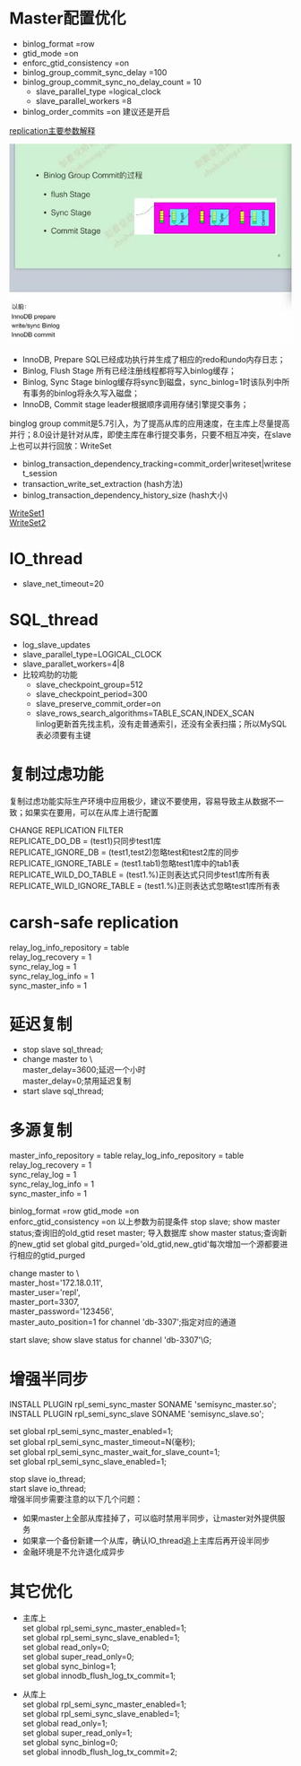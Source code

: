 # Master配置优化

- binlog\_format                       =row
- gtid\_mode                           =on  
- enforc\_gtid\_consistency            =on  
- binlog\_group\_commit\_sync\_delay      =100   
- binlog\_group\_commit\_sync\_no\_delay\_count = 10
	- slave\_parallel\_type			  =logical_clock
	- slave\_parallel\_workers		  =8
- binlog\_order\_commits				  =on 建议还是开启  

[replication主要参数解释](https://www.cnblogs.com/zping/p/9171528.html)


![](images/复制参数优化2.jpg)   
- InnoDB, Prepare
    SQL已经成功执行并生成了相应的redo和undo内存日志； 
- Binlog, Flush Stage
    所有已经注册线程都将写入binlog缓存； 
- Binlog, Sync Stage
    binlog缓存将sync到磁盘，sync_binlog=1时该队列中所有事务的binlog将永久写入磁盘；
- InnoDB, Commit stage
    leader根据顺序调用存储引擎提交事务；
    
binglog group commit是5.7引入，为了提高从库的应用速度，在主库上尽量提高并行；8.0设计是针对从库，即使主库在串行提交事务，只要不相互冲突，在slave上也可以并行回放：WriteSet
- binlog\_transaction\_dependency\_tracking=commit_order|writeset|writeset_session
- transaction\_write\_set\_extraction (hash方法)
- binlog\_transaction\_dependency\_history\_size (hash大小)

[WriteSet1](https://www.cnblogs.com/danhuangpai/p/10254935.html)  
[WriteSet2](https://zhuanlan.zhihu.com/p/37129637)  

# IO_thread

- slave\_net\_timeout=20

# SQL_thread

- log\_slave\_updates
- slave\_parallel\_type=LOGICAL_CLOCK
- slave\_parallet\_workers=4|8
- 比较鸡肋的功能
	- slave\_checkpoint\_group=512   
	- slave\_checkpoint\_period=300
	- slave\_preserve\_commit\_order=on
	- slave\_rows_search\_algorithms=TABLE_SCAN,INDEX_SCAN  
	linlog更新首先找主机，没有走普通索引，还没有全表扫描；所以MySQL表必须要有主键
	
	
# 复制过虑功能

复制过虑功能实际生产环境中应用极少，建议不要使用，容易导致主从数据不一致；如果实在要用，可以在从库上进行配置  

CHANGE REPLICATION FILTER  
REPLICATE\_DO\_DB = (test1)只同步test1库    
REPLICATE\_IGNORE\_DB = (test1,test2)忽略test和test2库的同步    
REPLICATE\_IGNORE\_TABLE = (test1.tab1)忽略test1库中的tab1表    
REPLICATE\_WILD\_DO\_TABLE = (test1.%)正则表达式只同步test1库所有表    
REPLICATE\_WILD\_IGNORE\_TABLE = (test1.%)正则表达式忽略test1库所有表    


# carsh-safe replication 

relay\_log\_info\_repository   = table  
relay\_log_recovery			   = 1  
sync\_relay\_log			   = 1  
sync\_relay\_log\_info		   = 1  
sync\_master\_info			   = 1  


# 延迟复制

- stop slave sql_thread;
- change master to \  
  master\_delay=3600;延迟一个小时  
  master_delay=0;禁用延迟复制
- start slave sql_thread;

# 多源复制
master\_info\_repository   = table 
relay\_log\_info\_repository   = table  
relay\_log_recovery			   = 1  
sync\_relay\_log			   = 1  
sync\_relay\_log\_info		   = 1  
sync\_master\_info			   = 1 


binlog\_format                       =row
gtid\_mode                           =on  
enforc\_gtid\_consistency            =on 
以上参数为前提条件
stop slave;
show master status;查询旧的old_gtid
reset master;
导入数据库
show master status;查询新的new_gtid
set global gitd_purged='old_gtid,new_gtid'每次增加一个源都要进行相应的gtid_purged

change master to \  
master_host='172.18.0.11',\
master_user='repl',\
master_port=3307,\
master_password='123456',\
master_auto_position=1 for channel 'db-3307';指定对应的通道

start slave;
show slave status for channel 'db-3307'\G;



# 增强半同步

INSTALL PLUGIN rpl\_semi\_sync\_master SONAME 'semisync\_master.so';  
INSTALL PLUGIN rpl\_semi\_sync\_slave  SONAME  'semisync\_slave.so';  

set global rpl\_semi\_sync\_master\_enabled=1;  
set global rpl\_semi\_sync\_master\_timeout=N(毫秒);  
set global rpl\_semi\_sync\_master\_wait\_for\_slave\_count=1;  
set global rpl\_semi\_sync\_slave\_enabled=1;  

stop slave io_thread;  
start slave io_thread;  
增强半同步需要注意的以下几个问题：
- 如果master上全部从库挂掉了，可以临时禁用半同步，让master对外提供服务
- 如果拿一个备份新建一个从库，确认IO_thread追上主库后再开设半同步
- 金融环境是不允许退化成异步


# 其它优化

- 主库上  
set global rpl\_semi\_sync\_master\_enabled=1;   
set global rpl\_semi\_sync\_slave\_enabled=1;  
set global read\_only=0;  
set global super\_read\_only=0;  
set global sync\_binlog=1;  
set global innodb\_flush\_log\_tx\_commit=1;  


- 从库上  
set global rpl\_semi\_sync\_master\_enabled=1;   
set global rpl\_semi\_sync\_slave\_enabled=1;  
set global read\_only=1;  
set global super\_read\_only=1;  
set global sync\_binlog=0;  
set global innodb\_flush\_log\_tx\_commit=2; 


<!--------------
[https://www.feilvbin.ren/20181606/]   